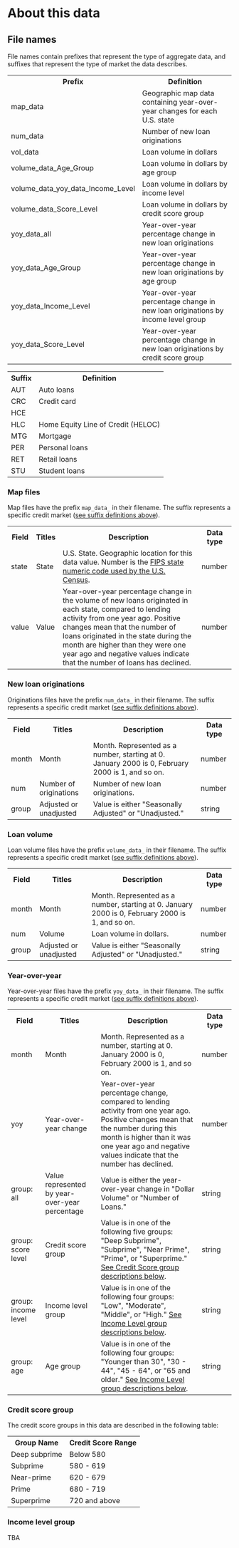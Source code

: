 # About this data

## File names

File names contain prefixes that represent the type of aggregate data, and suffixes that represent the type of market the data describes.

<table id="prefix">
  <tbody>
    <tr>
      <th>Prefix</th>
      <th>Definition</th>
    </tr>
    <tr>
      <td>map_data</td>
      <td>Geographic map data containing year-over-year changes for each U.S. state</td>
    </tr>
    <tr>
      <td>num_data</td>
      <td>Number of new loan originations</td>
    </tr>
    <tr>
      <td>vol_data</td>
      <td>Loan volume in dollars</td>
    </tr>
    <tr>
      <td>volume_data_Age_Group</td>
      <td>Loan volume in dollars by age group</td>
    </tr>
    <tr>
      <td>volume_data_yoy_data_Income_Level</td>
      <td>Loan volume in dollars by income level</td>
    </tr>
    <tr>
      <td>volume_data_Score_Level</td>
      <td>Loan volume in dollars by credit score group</td>
    </tr>
    <tr>
      <td>yoy_data_all</td>
      <td>Year-over-year percentage change in new loan originations</td>
    </tr>
    <tr>
      <td>yoy_data_Age_Group</td>
      <td>Year-over-year percentage change in new loan originations by age group</td>
    </tr>
    <tr>
      <td>yoy_data_Income_Level</td>
      <td>Year-over-year percentage change in new loan originations by income level group</td>
    </tr>
    <tr>
      <td>yoy_data_Score_Level</td>
      <td>Year-over-year percentage change in new loan originations by credit score group</td>
    </tr>
  </tbody>
</table>


<table id="suffix">
  <tbody>
    <tr>
      <th>Suffix</th>
      <th>Definition</th>
    </tr>
    <tr>
      <td>AUT</td>
      <td>Auto loans</td>
    </tr>
    <tr>
      <td>CRC</td>
      <td>Credit card</td>
    </tr>
    <tr>
      <td>HCE</td>
      <td> </td>
    </tr>
    <tr>
      <td>HLC</td>
      <td>Home Equity Line of Credit (HELOC)</td>
    </tr>
    <tr>
      <td>MTG</td>
      <td>Mortgage</td>
    </tr>
    <tr>
      <td>PER</td>
      <td>Personal loans</td>
    </tr>
    <tr>
      <td>RET</td>
      <td>Retail loans</td>
    </tr>
    <tr>
      <td>STU</td>
      <td>Student loans</td>
    </tr>
  </tbody>
</table>

### Map files

Map files have the prefix `map_data_` in their filename. The suffix represents a specific credit market ([see suffix definitions above](#suffix-definitions)).

<table>
  <tbody>
    <tr>
      <th>Field</th>
      <th>Titles</th>
      <th>Description</th>
      <th>Data type</th>
    </tr>
    <tr>
      <td>state</td>
      <td>State</td>
      <td>U.S. State. Geographic location for this data value. Number is the <a href="https://www.census.gov/geo/reference/ansi_statetables.html">FIPS state numeric code used by the U.S. Census</a>.</td>
      <td>number</td>
    </tr>
    <tr>
      <td>value</td>
      <td>Value</td>
      <td>Year-over-year percentage change in the volume of new loans originated in each state, compared to lending activity from one year ago.  Positive changes mean that the number of loans originated in the state during the month are higher than they were one year ago and negative values indicate that the number of loans has declined.
      </td>
      <td>number</td>
    </tr>
  </tbody>
</table>

### New loan originations

Originations files have the prefix `num_data_` in their filename. The suffix represents a specific credit market ([see suffix definitions above](#suffix-definitions)).

<table>
  <tbody>
    <tr>
      <th>Field</th>
      <th>Titles</th>
      <th>Description</th>
      <th>Data type</th>
    </tr>
    <tr>
      <td>month</td>
      <td>Month</td>
      <td>Month. Represented as a number, starting at 0. January 2000 is 0, February 2000 is 1, and so on.</td>
      <td>number</td>
    </tr>
    <tr>
      <td>num</td>
      <td>Number of originations</td>
      <td>Number of new loan originations.
      </td>
      <td>number</td>
    </tr>
    <tr>
      <td>group</td>
      <td>Adjusted or unadjusted</td>
      <td>Value is either "Seasonally Adjusted" or "Unadjusted."
      </td>
      <td>string</td>
    </tr>
  </tbody>
</table>

### Loan volume

Loan volume files have the prefix `volume_data_` in their filename. The suffix represents a specific credit market ([see suffix definitions above](#suffix-definitions)).

<table>
  <tbody>
    <tr>
      <th>Field</th>
      <th>Titles</th>
      <th>Description</th>
      <th>Data type</th>
    </tr>
    <tr>
      <td>month</td>
      <td>Month</td>
      <td>Month. Represented as a number, starting at 0. January 2000 is 0, February 2000 is 1, and so on.</td>
      <td>number</td>
    </tr>
    <tr>
      <td>num</td>
      <td>Volume</td>
      <td>Loan volume in dollars.
      </td>
      <td>number</td>
    </tr>
    <tr>
      <td>group</td>
      <td>Adjusted or unadjusted</td>
      <td>Value is either "Seasonally Adjusted" or "Unadjusted."
      </td>
      <td>string</td>
    </tr>

  </tbody>
</table>

### Year-over-year

Year-over-year files have the prefix `yoy_data_` in their filename. The suffix represents a specific credit market ([see suffix definitions above](#suffix-definitions)).

<table>
  <tbody>
    <tr>
      <th>Field</th>
      <th>Titles</th>
      <th>Description</th>
      <th>Data type</th>
    </tr>
    <tr>
      <td>month</td>
      <td>Month</td>
      <td>Month. Represented as a number, starting at 0. January 2000 is 0, February 2000 is 1, and so on.</td>
      <td>number</td>
    </tr>
    <tr>
      <td>yoy</td>
      <td>Year-over-year change</td>
      <td>Year-over-year percentage change, compared to lending activity from one year ago.  Positive changes mean that the number during this month is higher than it was one year ago and negative values indicate that the number has declined.
      </td>
      <td>number</td>
    </tr>
    <tr>
      <td>group: all</td>
      <td>Value represented by year-over-year percentage</td>
      <td>Value is either the year-over-year change in "Dollar Volume" or "Number of Loans."
      </td>
      <td>string</td>
    </tr>
    <tr>
      <td>group: score level</td>
      <td>Credit score group</td>
      <td>Value is in one of the following five groups: "Deep Subprime", "Subprime", "Near Prime", "Prime", or "Superprime." <a href="#credit-score-group">See Credit Score group descriptions below</a>.
      </td>
      <td>string</td>
    </tr>
    <tr>
      <td>group: income level</td>
      <td>Income level group</td>
      <td>Value is in one of the following four groups: "Low", "Moderate", "Middle", or "High." <a href="#income-level-group">See Income Level group descriptions below</a>.
      </td>
      <td>string</td>
    </tr>
    <tr>
      <td>group: age</td>
      <td>Age group</td>
      <td>Value is in one of the following four groups: "Younger than 30", "30 - 44", "45 - 64", or "65 and older." <a href="#income-level-group">See Income Level group descriptions below</a>.
      </td>
      <td>string</td>
    </tr>
  </tbody>
</table>


### Credit score group

The credit score groups in this data are described in the following table:

<table>
  <tbody>
    <tr>
      <th>Group Name</th>
      <th>Credit Score Range</th>
    </tr>
    <tr>
      <td>Deep subprime</td>
      <td>Below 580</td>
    </tr>
    <tr>
      <td>Subprime</td>
      <td>580 - 619</td>
    </tr>
    <tr>
      <td>Near-prime</td>
      <td>620 - 679</td>
    </tr>
    <tr>
      <td>Prime</td>
      <td>680 - 719</td>
    </tr>
    <tr>
      <td>Superprime</td>
      <td>720 and above</td>
    </tr>
  </tbody>
</table>


### Income level group

TBA
